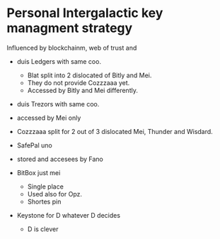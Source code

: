 # Personal Intergalactic key managment strategy

Influenced by blockchainm, web of trust and 

- duis  Ledgers with same coo. 
  -  Blat split into 2 dislocated of Bitly and Mei. 
  -  They do not provide Cozzzaaa yet.
  -  Accessed by Bitly and Mei differently.

- duis Trezors with same coo.  
 - accessed by Mei only
 - Cozzzaaa split for 2 out of 3 dislocated Mei, Thunder and Wisdard.

-  SafePal uno
  - stored and accesees by Fano

- BitBox just mei
  - Single place
  - Used also for Opz.
  - Shortes pin

- Keystone for D whatever D decides
  - D is clever

